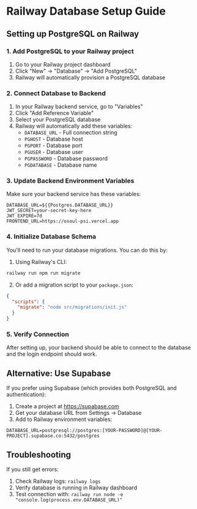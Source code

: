 # Railway Database Setup Guide

## Setting up PostgreSQL on Railway

### 1. Add PostgreSQL to your Railway project

1. Go to your Railway project dashboard
2. Click "New" → "Database" → "Add PostgreSQL"
3. Railway will automatically provision a PostgreSQL database

### 2. Connect Database to Backend

1. In your Railway backend service, go to "Variables"
2. Click "Add Reference Variable"
3. Select your PostgreSQL database
4. Railway will automatically add these variables:
   - `DATABASE_URL` - Full connection string
   - `PGHOST` - Database host
   - `PGPORT` - Database port
   - `PGUSER` - Database user
   - `PGPASSWORD` - Database password
   - `PGDATABASE` - Database name

### 3. Update Backend Environment Variables

Make sure your backend service has these variables:
```
DATABASE_URL=${{Postgres.DATABASE_URL}}
JWT_SECRET=your-secret-key-here
JWT_EXPIRE=7d
FRONTEND_URL=https://osoul-psi.vercel.app
```

### 4. Initialize Database Schema

You'll need to run your database migrations. You can do this by:

1. Using Railway's CLI:
```bash
railway run npm run migrate
```

2. Or add a migration script to your `package.json`:
```json
{
  "scripts": {
    "migrate": "node src/migrations/init.js"
  }
}
```

### 5. Verify Connection

After setting up, your backend should be able to connect to the database and the login endpoint should work.

## Alternative: Use Supabase

If you prefer using Supabase (which provides both PostgreSQL and authentication):

1. Create a project at https://supabase.com
2. Get your database URL from Settings → Database
3. Add to Railway environment variables:
```
DATABASE_URL=postgresql://postgres:[YOUR-PASSWORD]@[YOUR-PROJECT].supabase.co:5432/postgres
```

## Troubleshooting

If you still get errors:
1. Check Railway logs: `railway logs`
2. Verify database is running in Railway dashboard
3. Test connection with: `railway run node -e "console.log(process.env.DATABASE_URL)"`